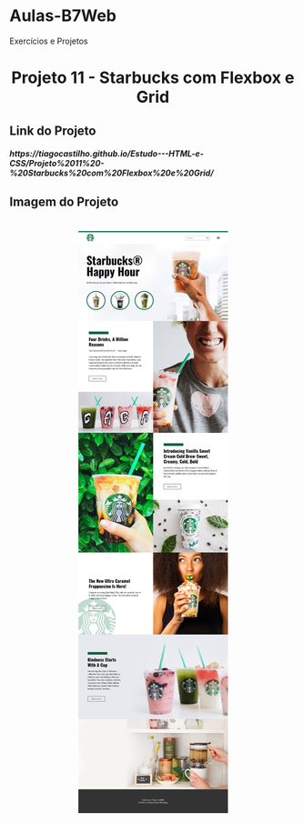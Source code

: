 # Aulas-B7Web
Exercícios e Projetos
<br/>
<h1 align="center">    
    Projeto 11 - Starbucks com Flexbox e Grid
</h1>

## Link do Projeto
<h5>
https://tiagocastilho.github.io/Estudo---HTML-e-CSS/Projeto%2011%20-%20Starbucks%20com%20Flexbox%20e%20Grid/ 
</h5>

## Imagem do Projeto
<h1 align="center">
<img src="https://github.com/TiagoCastilho/Estudo---HTML-e-CSS/blob/master/Projeto%2011%20-%20Starbucks%20com%20Flexbox%20e%20Grid/assets/images/Como%20ficou.jpg">
</h1>
